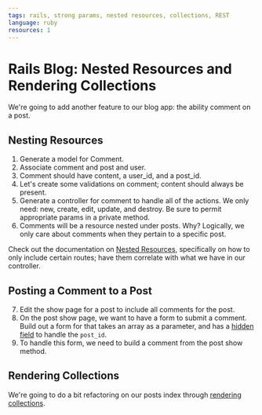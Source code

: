 ```yaml
---
tags: rails, strong params, nested resources, collections, REST
language: ruby
resources: 1
---
```


# Rails Blog: Nested Resources and Rendering Collections

We're going to add another feature to our blog app: the ability comment on a post.

## Nesting Resources

1. Generate a model for Comment.
2. Associate comment and post and user.
3. Comment should have content, a user_id, and a post_id. 
4. Let's create some validations on comment; content should always be present.
5. Generate a controller for comment to handle all of the actions. We only need: new, create, edit, update, and destroy. Be sure to permit appropriate params in a private method.
6. Comments will be a resource nested under posts. Why? Logically, we only care about comments when they pertain to a specific post.

Check out the documentation on [Nested Resources](http://guides.rubyonrails.org/routing.html#nested-resources), specifically on how to only include certain routes; have them correlate with what we have in our controller.

## Posting a Comment to a Post

7. Edit the show page for a post to include all comments for the post.
8. On the post show page, we want to have a form to submit a comment. Build out a form for that takes an array as a parameter, and has a [hidden field](http://apidock.com/rails/ActionView/Helpers/FormHelper/hidden_field) to handle the `post_id`. 
9. To handle this form, we need to build a comment from the post show method.

## Rendering Collections

We're going to do a bit refactoring on our posts index through [rendering collections](http://guides.rubyonrails.org/layouts_and_rendering.html).
